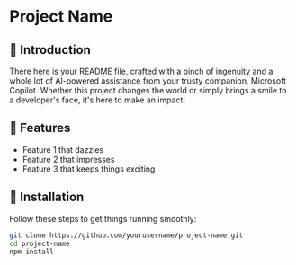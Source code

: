 # Project Name  

## 🚀 Introduction  
There here is your README file, crafted with a pinch of ingenuity and a whole lot of AI-powered assistance from your trusty companion, Microsoft Copilot. Whether this project changes the world or simply brings a smile to a developer's face, it's here to make an impact!  

## 🌟 Features  
- Feature 1 that dazzles  
- Feature 2 that impresses  
- Feature 3 that keeps things exciting  

## 🔧 Installation  
Follow these steps to get things running smoothly:  

```bash
git clone https://github.com/yourusername/project-name.git
cd project-name
npm install
